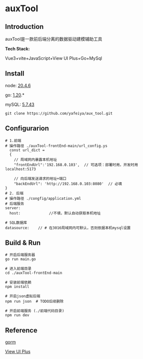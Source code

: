 # auxTool

## Introduction

auxTool是一款前后端分离的数据驱动建模辅助工具

**Tech Stack:**

Vue3+vite+JavaScript+View UI Plus+Go+MySql

## Install

node: [20.4.6](https://nodejs.cn/download/)

go: [1.20](https://go.dev/dl/).*

mySQL: [5.7.43](https://dev.mysql.com/downloads/installer/)

```
git clone https://github.com/yafeiya/aux_tool.git
```

## Configurarion

```
# 1.前端
# 操作路径 ./auxTool-frontEnd-main/url_config.ys  
  const url_dict =
  {
    // 局域网内暴露本机地址
    "frontEndUrl":'192.168.0.103',  // 可选项：部署时用，开发时用localhost:5173

    // 向后端发送请求的地址+端口
    "backEndUrl": 'http://192.168.0.103:8080'  // 必填
}  
# 2. 后端
# 操作路径 ./congfig/application.yml
# 后端服务
server:
  host:             //不填，默认自动获取本机地址
 
# SQL数据库
datasource:    // # 在3016局域网内可默认，否则依据本机mysql设置

```


## Build & Run

```
# 开启后端服务器
go run main.go

# 进入前端目录
cd ./auxTool-frontEnd-main

# 安装前端依赖
npm install

# 开启json虚拟后端
npm run json  # TODO后续删除

# 开启前端服务 (./前端代码目录)
npm run dev

```

## Reference

[gorm](https://gorm.io/docs/)

[View UI Plus](https://www.iviewui.com/view-ui-plus/guide/introduce)
